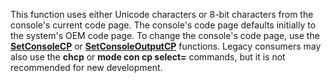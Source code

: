 This function uses either Unicode characters or 8-bit characters from the console's current code page. The console's code page defaults initially to the system's OEM code page. To change the console's code page, use the [**SetConsoleCP**](../setconsolecp.md) or [**SetConsoleOutputCP**](../setconsoleoutputcp.md) functions. Legacy consumers may also use the **chcp** or **mode con cp select=** commands, but it is not recommended for new development.